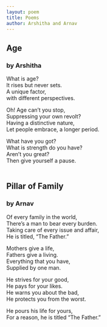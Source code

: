 ```yaml
---
layout: poem
title: Poems
author: Arshitha and Arnav
---
```


## Age
### by Arshitha

What is age?<br>
It rises but never sets.<br>
A unique factor,<br>
with different perspectives.

Oh! Age can’t you stop,<br>
Suppressing your own revolt?<br>
Having a distinctive nature,<br>
Let people embrace, a longer period.

What have you got?<br>
What is strength do you have?<br>
Aren’t you great?<br>
Then give yourself a pause.
<br><br>

## Pillar of Family 
### by Arnav

Of every family in the world,<br>
There’s a man to bear every burden.<br>
Taking care of every issue and affair,<br>
He is titled, “The Father.”

Mothers give a life,<br>
Fathers give a living.<br>
Everything that you have,<br>
Supplied by one man.

He strives for your good,<br>
He pays for your likes.<br>
He warns you about the bad,<br>
He protects you from the worst.

He pours his life for yours,<br>
For a reason, he is titled “The Father.”
